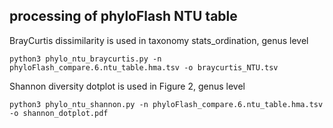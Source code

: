## processing of phyloFlash NTU table

BrayCurtis dissimilarity is used in taxonomy stats_ordination, genus level

```
python3 phylo_ntu_braycurtis.py -n phyloFlash_compare.6.ntu_table.hma.tsv -o braycurtis_NTU.tsv
```

Shannon diversity dotplot is used in Figure 2, genus level

```
python3 phylo_ntu_shannon.py -n phyloFlash_compare.6.ntu_table.hma.tsv -o shannon_dotplot.pdf
```